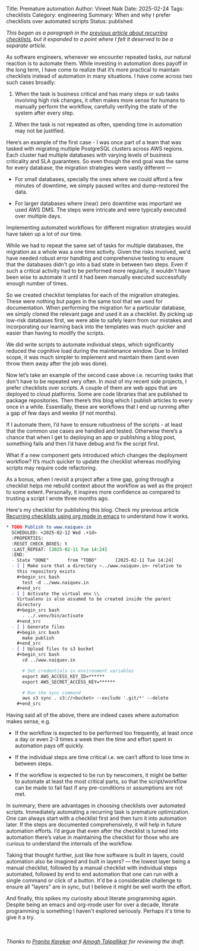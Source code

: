Title: Premature automation
Author: Vineet Naik
Date: 2025-02-24
Tags: checklists
Category: engineering
Summary: When and why I prefer checklists over automated scripts
Status: published

<i>This began as a paragraph in the [previous article about recurring
checklists]({filename}/recurring-checklists-org-mode.md), but it
expanded to a point where I felt it deserved to be a separate
article.</i>

As software engineers, whenever we encounter repeated tasks, our
natural reaction is to automate them. While investing in automation
does payoff in the long term, I have come to realize that it’s more
practical to maintain checklists instead of automation in many
situations. I have come across two such cases broadly:

1. When the task is business critical and has many steps or sub tasks
   involving high risk changes, it often makes more sense for humans
   to manually perform the workflow, carefully verifying the state of
   the system after every step.

2. When the task is not repeated as often, spending time in automation
   may not be justified.

Here’s an example of the first case - I was once part of a team that
was tasked with migrating multiple PostgreSQL clusters across AWS
regions. Each cluster had multiple databases with varying levels of
business criticality and SLA guarantees. So even though the end goal
was the same for every database, the migration strategies were vastly
different —

* For small databases, specially the ones where we could afford a few
  minutes of downtime, we simply paused writes and dump-restored the
  data.

* For larger databases where (near) zero downtime was important we
  used AWS DMS. The steps were intricate and were typically executed
  over multiple days.

Implementing automated workflows for different migration strategies
would have taken up a lot of our time.

While we had to repeat the same set of tasks for multiple databases,
the migration as a whole was a one time activity. Given the risks
involved, we'd have needed robust error handling and comprehensive
testing to ensure that the databases didn't go into a bad state in
between two steps. Even if such a critical activity had to be
performed more regularly, it wouldn't have been wise to automate it
until it had been manually executed successfully enough number of
times.

So we created checklist templates for each of the migration
strategies. These were nothing but pages in the same tool that we used
for documentation. When performing the migration for a particular
database, we simply cloned the relevant page and used it as a
checklist. By picking up low-risk databases first, we were able to
safely learn from our mistakes and incorporating our learning back
into the templates was much quicker and easier than having to modify
the scripts.

We did write scripts to automate individual steps, which significantly
reduced the cognitive load during the maintenance window. Due to
limited scope, it was much simpler to implement and maintain them (and
even throw them away after the job was done).

Now let’s take an example of the second case above i.e. recurring
tasks that don't have to be repeated very often. In most of my recent
side projects, I prefer checklists over scripts. A couple of them are
web apps that are deployed to cloud platforms. Some are code libraries
that are published to package repositories. Then there’s this blog
which I publish articles to every once in a while. Essentially, these
are workflows that I end up running after a gap of few days and weeks
(if not months).

If I automate them, I’d have to ensure robustness of the scripts - at
least that the common use cases are handled and tested. Otherwise
there’s a chance that when I get to deploying an app or publishing a
blog post, something fails and then I’d have debug and fix the script
first.

What if a new component gets introduced which changes the deployment
workflow? It’s much quicker to update the checklist whereas modifying
scripts may require code refactoring.

As a bonus, when I revisit a project after a time gap, going through a
checklist helps me rebuild context about the workflow as well as the
project to some extent. Personally, it inspires more confidence as
compared to trusting a script I wrote three months ago.

Here's my checklist for publishing this blog. Check my previous
article [Recurring checklists using org mode in
emacs]({filename}/recurring-checklists-org-mode.md) to understand how
it works.

```org
* TODO Publish to www.naiquev.in
  SCHEDULED: <2025-02-12 Wed .+1d>
  :PROPERTIES:
  :RESET_CHECK_BOXES: t
  :LAST_REPEAT: [2025-02-11 Tue 14:24]
  :END:
  - State "DONE"       from "TODO"       [2025-02-11 Tue 14:24]
  - [ ] Make sure that a directory ~../www.naiquev.in~ relative to
    this repository exists
    #+begin_src bash
      test -d ../www.naiquev.in
    #+end_src
  - [ ] Activate the virtual env \\
    Virtualenv is also assumed to be created inside the parent
    directory
    #+begin_src bash
      . ../.venv/bin/activate
    #+end_src
  - [ ] Generate files
    #+begin_src bash
      make publish
    #+end_src
  - [ ] Upload files to s3 bucket
    #+begin_src bash
      cd ../www.naiquev.in

      # Set credentials in environment variables
      export AWS_ACCESS_KEY_ID=******
      export AWS_SECRET_ACCESS_KEY=******

      # Run the sync command
      aws s3 sync . s3://<bucket> --exclude '.git/*' --delete
    #+end_src
```

Having said all of the above, there are indeed cases where automation
makes sense, e.g.

* If the workflow is expected to be performed too frequently, at least
  once a day or even 2-3 times a week then the time and effort spent
  in automation pays off quickly.

* If the individual steps are time critical i.e. we can’t afford to
  lose time in between steps.

* If the workflow is expected to be run by newcomers, it might be
  better to automate at least the most critical parts, so that the
  script/workflow can be made to fail fast if any pre-conditions or
  assumptions are not met.

In summary, there are advantages in choosing checklists over automated
scripts. Immediately automating a recurring task is premature
optimization. One can always start with a checklist first and then
turn it into automation later. If the steps are documented
comprehensively, it will help in future automation efforts. I’d argue
that even after the checklist is turned into automation there’s value
in maintaining the checklist for those who are curious to understand
the internals of the workflow.

Taking that thought further, just like how software is built in
layers, could automation also be imagined and built in layers? — the
lowest layer being a manual checklist, followed by a manual checklist
with individual steps automated, followed by end to end automation
that one can run with a single command or click of a button. It'd be a
considerable challenge to ensure all "layers" are in sync, but I
believe it might be well worth the effort.

And finally, this spikes my curiosity about literate programming
again. Despite being an emacs and org-mode user for over a decade,
literate programming is something I haven't explored
seriously. Perhaps it's time to give it a try.

<br/><br/> <i>Thanks to [Pranita Karekar](https://ecodhara.com/) and
[Amogh Talpallikar](https://medium.com/@amogh) for reviewing the
draft.</i>
